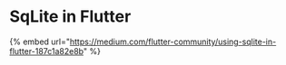 # SqLite in Flutter

{% embed url="https://medium.com/flutter-community/using-sqlite-in-flutter-187c1a82e8b" %}



